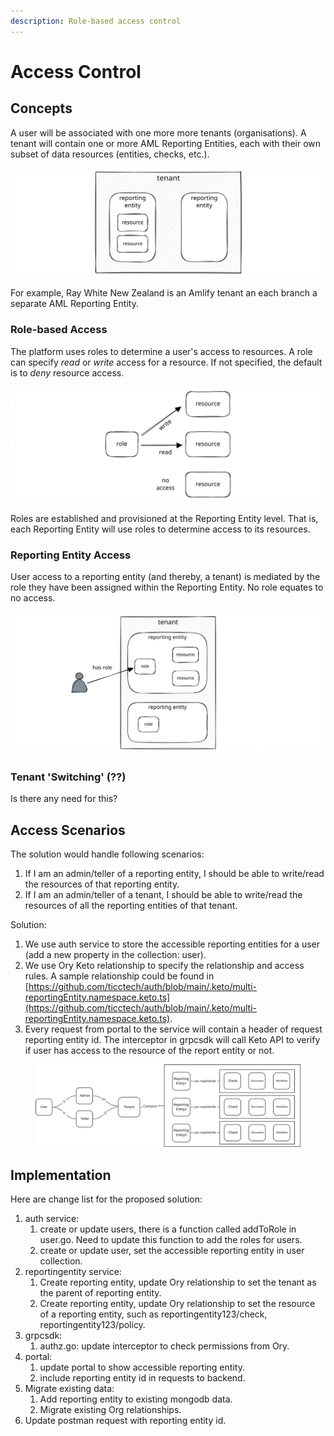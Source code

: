 ```yaml
---
description: Role-based access control
---
```


# Access Control

## Concepts

A user will be associated with one more more tenants (organisations). A tenant will contain one or more AML Reporting Entities, each with their own subset of data resources (entities, checks, etc.).

<img src="../.gitbook/assets/file.excalidraw (4).svg" alt="multiple reporting entities per tenant" class="gitbook-drawing">

&#x20;For example, Ray White New Zealand is an Amlify tenant an each branch a separate AML Reporting Entity.

### Role-based Access

The platform uses roles to determine a user's access to resources. A role can specify _read_ or _write_ access for a resource. If not specified, the default is to _deny_ resource access.

<img src="../.gitbook/assets/file.excalidraw (5).svg" alt="role-based resource access" class="gitbook-drawing">

Roles are established and provisioned at the Reporting Entity level. That is, each Reporting Entity will use roles to determine access to its resources.&#x20;

### Reporting Entity Access

User access to a reporting entity (and thereby, a tenant) is mediated by the role they have been assigned within the Reporting Entity. No role equates to no access.

<img src="../.gitbook/assets/file.excalidraw (6).svg" alt="Reporting Entity access" class="gitbook-drawing">

### Tenant 'Switching' (??)

Is there any need for this?

## Access Scenarios

The solution would handle following scenarios:

1. If I am an admin/teller of a reporting entity, I should be able to write/read the resources of that reporting entity.&#x20;
2. If I am an admin/teller of a tenant, I should be able to write/read the resources of all the reporting entities of that tenant.&#x20;

Solution:

1. We use auth service to store the accessible reporting entities for a user (add a new property in the collection: user).
2. We use Ory Keto relationship to specify the relationship and access rules. A sample relationship could be found in [https://github.com/ticctech/auth/blob/main/.keto/multi-reportingEntity.namespace.keto.ts](https://github.com/ticctech/auth/blob/main/.keto/multi-reportingEntity.namespace.keto.ts).
3. Every request from portal to the service will contain a header of request reporting entity id. The interceptor in grpcsdk will call Keto API to verify if user has access to the resource of the report entity or not.

<figure><img src="../.gitbook/assets/image.png" alt=""><figcaption></figcaption></figure>

## Implementation

Here are change list for the proposed solution:

1. auth service:
   1. create or update users, there is a function called addToRole in user.go. Need to update this function to add the roles for users.
   2. create or update user, set the accessible reporting entity in user collection.
2. reportingentity service:
   1. Create reporting entity, update Ory relationship to set the tenant as the parent of reporting entity.
   2. Create reporting entity, update Ory relationship to set the resource of a reporting entity, such as reportingentity123/check, reportingentity123/policy.
3. grpcsdk:
   1. authz.go: update interceptor to check permissions from Ory.&#x20;
4. portal:
   1. update portal to show accessible reporting entity.
   2. include reporting entity id in requests to backend.
5. Migrate existing data:
   1. Add reporting entity to existing mongodb data.
   2. Migrate existing Org relationships.&#x20;
6. Update postman request with reporting entity id.

